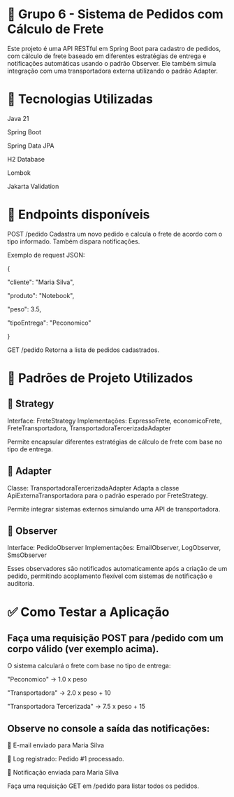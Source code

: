 # 🛒 Grupo 6 - Sistema de Pedidos com Cálculo de Frete
Este projeto é uma API RESTful em Spring Boot para cadastro de pedidos, com cálculo de frete baseado em diferentes estratégias de entrega e notificações automáticas usando o padrão Observer. Ele também simula integração com uma transportadora externa utilizando o padrão Adapter.

# 🚀 Tecnologias Utilizadas
Java 21

Spring Boot

Spring Data JPA

H2 Database

Lombok

Jakarta Validation

# 📮 Endpoints disponíveis
POST /pedido
Cadastra um novo pedido e calcula o frete de acordo com o tipo informado. Também dispara notificações.

Exemplo de request JSON:

{

  "cliente": "Maria Silva",

  "produto": "Notebook",

  "peso": 3.5,

  "tipoEntrega": "Peconomico"

}

GET /pedido
Retorna a lista de pedidos cadastrados.

# 🧠 Padrões de Projeto Utilizados
## 🧩 Strategy
Interface: FreteStrategy
Implementações: ExpressoFrete, economicoFrete, FreteTransportadora, TransportadoraTercerizadaAdapter

Permite encapsular diferentes estratégias de cálculo de frete com base no tipo de entrega.

## 🔁 Adapter
Classe: TransportadoraTercerizadaAdapter
Adapta a classe ApiExternaTransportadora para o padrão esperado por FreteStrategy.

Permite integrar sistemas externos simulando uma API de transportadora.

## 📢 Observer
Interface: PedidoObserver
Implementações: EmailObserver, LogObserver, SmsObserver

Esses observadores são notificados automaticamente após a criação de um pedido, permitindo acoplamento flexível com sistemas de notificação e auditoria.

# ✅ Como Testar a Aplicação
## Faça uma requisição POST para /pedido com um corpo válido (ver exemplo acima).

O sistema calculará o frete com base no tipo de entrega:

"Peconomico" → 1.0 x peso

"Transportadora" → 2.0 x peso + 10

"Transportadora Tercerizada" → 7.5 x peso + 15

## Observe no console a saída das notificações:

📧 E-mail enviado para Maria Silva

📝 Log registrado: Pedido #1 processado.

📱 Notificação enviada para Maria Silva


Faça uma requisição GET em /pedido para listar todos os pedidos.